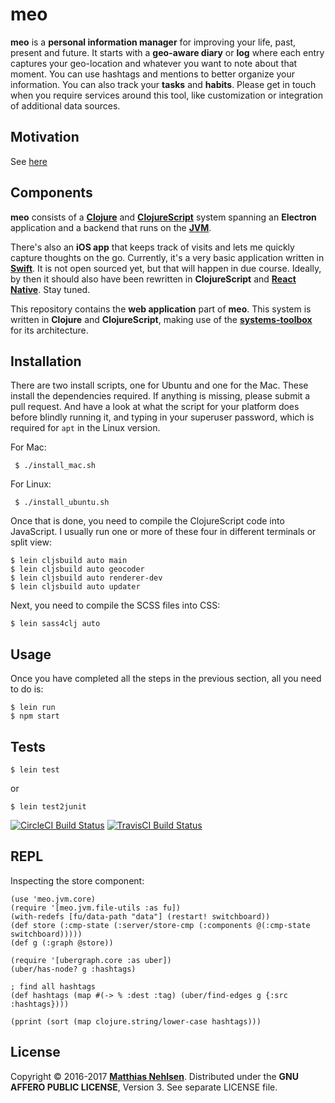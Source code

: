 # meo

**meo** is a **personal information manager** for improving your life, past, present and future. It starts with a **geo-aware diary** or **log** where each entry captures your geo-location and whatever you want to note about that moment. You can use hashtags and mentions to better organize your information. You can also track your **tasks** and **habits**. Please get in touch when you require services around this tool, like customization or integration of additional data sources.

## Motivation

See [here](./doc/motivation.md)


## Components

**meo** consists of a **[Clojure](https://clojure.org/)** and **[ClojureScript](https://github.com/clojure/clojurescript)** system spanning an **Electron** application and a backend that runs on the **[JVM](https://en.wikipedia.org/wiki/Java_virtual_machine)**.

There's also an **iOS app** that keeps track of visits and lets me quickly capture thoughts on the go. Currently, it's a very basic application written in **[Swift](https://swift.org/)**. It is not open sourced yet, but that will happen in due course. Ideally, by then it should also have been rewritten in **ClojureScript** and **[React Native](https://facebook.github.io/react-native/)**. Stay tuned.

This repository contains the **web application** part of **meo**. This system is written in **Clojure** and **ClojureScript**, making use of the **[systems-toolbox](https://github.com/matthiasn/systems-toolbox)** for its architecture.


## Installation

There are two install scripts, one for Ubuntu and one for the Mac. These install the dependencies required. If anything is missing, please submit a pull request. And have a look at what the script for your platform does before blindly running it, and typing in your superuser password, which is required for `apt` in the Linux version.
 
 For Mac:

     $ ./install_mac.sh
     
For Linux: 
     
     $ ./install_ubuntu.sh
 
Once that is done, you need to compile the ClojureScript code into JavaScript. I usually run one or more of these four in different terminals or split view:

    $ lein cljsbuild auto main
    $ lein cljsbuild auto geocoder
    $ lein cljsbuild auto renderer-dev
    $ lein cljsbuild auto updater

Next, you need to compile the SCSS files into CSS:

    $ lein sass4clj auto
 

## Usage

Once you have completed all the steps in the previous section, all you need to do is:

    $ lein run
    $ npm start
    

## Tests

    $ lein test

or

    $ lein test2junit


[![CircleCI Build Status](https://circleci.com/gh/matthiasn/meo.svg?&style=shield)](https://circleci.com/gh/matthiasn/meo)
[![TravisCI Build Status](https://travis-ci.org/matthiasn/meo.svg?branch=master)](https://travis-ci.org/matthiasn/meo)


## REPL

Inspecting the store component:

````
(use 'meo.jvm.core)
(require '[meo.jvm.file-utils :as fu])
(with-redefs [fu/data-path "data"] (restart! switchboard))
(def store (:cmp-state (:server/store-cmp (:components @(:cmp-state switchboard)))))
(def g (:graph @store))

(require '[ubergraph.core :as uber])
(uber/has-node? g :hashtags)

; find all hashtags
(def hashtags (map #(-> % :dest :tag) (uber/find-edges g {:src :hashtags})))

(pprint (sort (map clojure.string/lower-case hashtags)))
````

## License

Copyright © 2016-2017 **[Matthias Nehlsen](http://www.matthiasnehlsen.com)**. Distributed under the **GNU AFFERO PUBLIC LICENSE**, Version 3. See separate LICENSE file.
